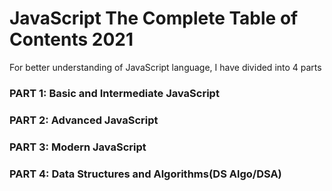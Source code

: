 # JavaScript The Complete Table of Contents 2021

For better understanding of JavaScript language, I have divided into 4 parts

### PART 1: Basic and Intermediate JavaScript

### PART 2: Advanced JavaScript

### PART 3: Modern JavaScript

### PART 4: Data Structures and Algorithms(DS Algo/DSA)
